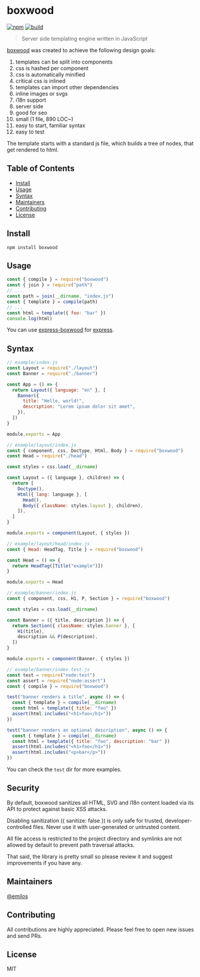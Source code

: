 # boxwood

[![npm](https://img.shields.io/npm/v/boxwood.svg)](https://www.npmjs.com/package/boxwood)
[![build](https://github.com/buxlabs/boxwood/workflows/build/badge.svg)](https://github.com/buxlabs/boxwood/actions)

> Server side templating engine written in JavaScript

[boxwood](https://github.com/buxlabs/boxwood) was created to achieve the following design goals:

1. templates can be split into components
2. css is hashed per component
3. css is automatically minified
4. critical css is inlined
5. templates can import other dependencies
6. inline images or svgs
7. i18n support
8. server side
9. good for seo
10. small (1 file, 890 LOC~)
11. easy to start, familiar syntax
12. easy to test

The template starts with a standard js file, which builds a tree of nodes, that get rendered to html.

## Table of Contents

- [Install](#install)
- [Usage](#usage)
- [Syntax](#syntax)
- [Maintainers](#maintainers)
- [Contributing](#contributing)
- [License](#license)

## Install

`npm install boxwood`

## Usage

```js
const { compile } = require("boxwood")
const { join } = require("path")
// ...
const path = join(__dirname, "index.js")
const { template } = compile(path)
// ...
const html = template({ foo: "bar" })
console.log(html)
```

You can use [express-boxwood](https://www.npmjs.com/package/express-boxwood) for [express](https://www.npmjs.com/package/express).

## Syntax

```js
// example/index.js
const Layout = require("./layout")
const Banner = require("./banner")

const App = () => {
  return Layout({ language: "en" }, [
    Banner({
      title: "Hello, world!",
      description: "Lorem ipsum dolor sit amet",
    }),
  ])
}

module.exports = App
```

```js
// example/layout/index.js
const { component, css, Doctype, Html, Body } = require("boxwood")
const Head = require("./head")

const styles = css.load(__dirname)

const Layout = ({ language }, children) => {
  return [
    Doctype(),
    Html({ lang: language }, [
      Head(),
      Body({ className: styles.layout }, children),
    ]),
  ]
}

module.exports = component(Layout, { styles })
```

```js
// example/layout/head/index.js
const { Head: HeadTag, Title } = require("boxwood")

const Head = () => {
  return HeadTag([Title("example")])
}

module.exports = Head
```

```js
// example/banner/index.js
const { component, css, H1, P, Section } = require("boxwood")

const styles = css.load(__dirname)

const Banner = ({ title, description }) => {
  return Section({ className: styles.banner }, [
    H1(title),
    description && P(description),
  ])
}

module.exports = component(Banner, { styles })
```

```js
// example/banner/index.test.js
const test = require("node:test")
const assert = require("node:assert")
const { compile } = require("boxwood")

test("banner renders a title", async () => {
  const { template } = compile(__dirname)
  const html = template({ title: "foo" })
  assert(html.includes("<h1>foo</h1>"))
})

test("banner renders an optional description", async () => {
  const { template } = compile(__dirname)
  const html = template({ title: "foo", description: "bar" })
  assert(html.includes("<h1>foo</h1>"))
  assert(html.includes("<p>bar</p>"))
})
```

You can check the `test` dir for more examples.

## Security

By default, boxwood sanitizes all HTML, SVG and i18n content loaded via its API to protect against basic XSS attacks.

Disabling sanitization ({ sanitize: false }) is only safe for trusted, developer-controlled files. Never use it with user-generated or untrusted content.

All file access is restricted to the project directory and symlinks are not allowed by default to prevent path traversal attacks.

That said, the library is pretty small so please review it and suggest improvements if you have any.

## Maintainers

[@emilos](https://github.com/emilos)

## Contributing

All contributions are highly appreciated. Please feel free to open new issues and send PRs.

## License

MIT
